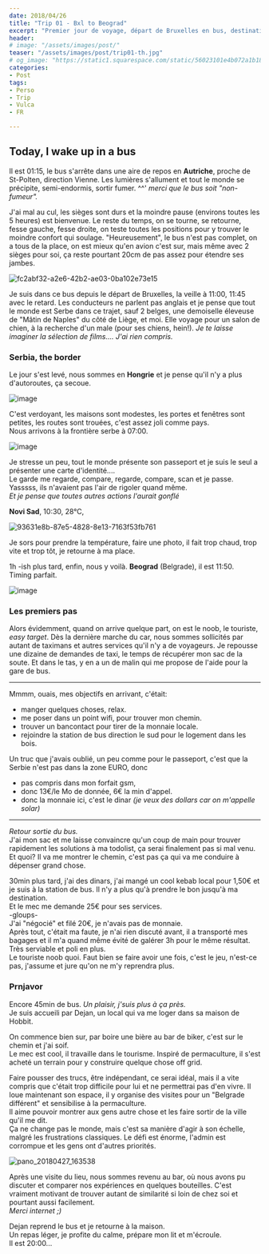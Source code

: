 ```yaml
---
date: 2018/04/26
title: "Trip 01 - Bxl to Beograd"
excerpt: "Premier jour de voyage, départ de Bruxelles en bus, destination: Beograd"
header:
# image: "/assets/images/post/"
teaser: "/assets/images/post/trip01-th.jpg"
# og_image: "https://static1.squarespace.com/static/56023101e4b072a1b1866505/t/56be1e4b37013b18611e028b/1455300256034/before-after.jpg"
categories:
- Post
tags:
- Perso
- Trip
- Vulca
- FR

---
```


## Today, I wake up in a bus

Il est 01:15, le bus s'arrête dans une aire de repos en **Autriche**, proche de St-Polten, direction Vienne. Les lumières s'allument et tout le monde se précipite, semi-endormis, sortir fumer. ^^' 
_merci que le bus soit "non-fumeur"._

J'ai mal au cul, les sièges sont durs et la moindre pause (environs toutes les 5 heures) est bienvenue. Le reste du temps, on se tourne, se retourne, fesse gauche, fesse droite, on teste toutes les positions pour y trouver le moindre confort qui soulage. 
"Heureusement", le bus n'est pas complet, on a tous de la place, on est mieux qu'en avion c'est sur, mais même avec 2 sièges pour soi, ça reste pourtant 20cm de pas assez pour étendre ses jambes. 

![fc2abf32-a2e6-42b2-ae03-0ba102e73e15](https://user-images.githubusercontent.com/12049360/39378441-b213d2a8-4a58-11e8-9bb9-f4f5663f1741.jpg)

Je suis dans ce bus depuis le départ de Bruxelles, la veille à 11:00, 11:45 avec le retard.
Les conducteurs ne parlent pas anglais et je pense que tout le monde est Serbe dans ce trajet, sauf 2 belges, une demoiselle éleveuse de "Mâtin de Naples" du côté de Liège, et moi. Elle voyage pour un salon de chien, à la recherche d'un male (pour ses chiens, hein!). 
_Je te laisse imaginer la sélection de films.... J'ai rien compris._


### Serbia, the border
Le jour s'est levé, nous sommes en **Hongrie** et je pense qu'il n'y a plus d'autoroutes, ça secoue.

![image](https://user-images.githubusercontent.com/12049360/39378610-35076238-4a59-11e8-8a11-984b7feb7638.png)

C'est verdoyant, les maisons sont modestes, les portes et fenêtres sont petites, les routes sont trouées, c'est assez joli comme pays.  
Nous arrivons à la frontière serbe à 07:00. 

![image](https://user-images.githubusercontent.com/12049360/39378875-e7937e50-4a59-11e8-9134-92479acf103b.png)

Je stresse un peu, tout le monde présente son passeport et je suis le seul a présenter une carte d'identité....  
Le garde me regarde, compare, regarde, compare, scan et je passe. Yasssss, ils n'avaient pas l'air de rigoler quand même.  
_Et je pense que toutes autres actions l'aurait gonflé_

**Novi Sad**, 10:30, 28°C, 

![93631e8b-87e5-4828-8e13-7163f53fb761](https://user-images.githubusercontent.com/12049360/39378440-b1dfcc6a-4a58-11e8-825e-21b8896204b8.jpg)

Je sors pour prendre la température, faire une photo, il fait trop chaud, trop vite et trop tôt, je retourne à ma place.

1h -ish plus tard, enfin, nous y voilà. **Beograd** (Belgrade), il est 11:50.  
Timing parfait. 

![image](https://user-images.githubusercontent.com/12049360/39378996-34cbcd8a-4a5a-11e8-90d8-b7541b0db7b8.png)


### Les premiers pas

Alors évidemment, quand on arrive quelque part, on est le noob, le touriste, *easy target*. 
Dès la dernière marche du car, nous sommes sollicités par autant de taximans et autres services qu'il n'y a de voyageurs. Je repousse une dizaine de demandes de taxi, le temps de récupérer mon sac de la soute. Et dans le tas, y en a un de malin qui me propose de l'aide pour la gare de bus. 


---
Mmmm, ouais, mes objectifs en arrivant, c'était: 

-  manger quelques choses, relax. 
-  me poser dans un point wifi, pour trouver mon chemin. 
-  trouver un bancontact pour tirer de la monnaie locale. 
-  rejoindre la station de bus direction le sud pour le logement dans les bois. 

Un truc que j'avais oublié, un peu comme pour le passeport, c'est que la Serbie n'est pas dans la zone EURO, donc 
- pas compris dans mon forfait gsm, 
- donc 13€/le Mo de donnée, 6€ la min d'appel. 
- donc la monnaie ici, c'est le dinar _(je veux des dollars car on m'appelle solar)_ 

---

*Retour sortie du bus.*  
J'ai mon sac et me laisse convaincre qu'un coup de main pour trouver rapidement les solutions à ma todolist, ça serai finalement pas si mal venu.  
Et quoi? Il va me montrer le chemin, c'est pas ça qui va me conduire à dépenser grand chose. 

30min plus tard, j'ai des dinars, j'ai mangé un cool kebab local pour 1,50€ et je suis à la station de bus. Il n'y a plus qu'à prendre le bon jusqu'à ma destination.  
Et le mec me demande 25€ pour ses services.  
-gloups-  
J'ai "négocié" et filé 20€, je n'avais pas de monnaie.  
Après tout, c'était ma faute, je n'ai rien discuté avant, il a transporté mes bagages et il m'a quand même évité de galérer 3h pour le même résultat. Très serviable et poli en plus.  
Le touriste noob quoi. Faut bien se faire avoir une fois, c'est le jeu, n'est-ce pas, j'assume et jure qu'on ne m'y reprendra plus. 

### Prnjavor
Encore 45min de bus. _Un plaisir, j'suis plus à ça près._  
Je suis accueili par Dejan, un local qui va me loger dans sa maison de Hobbit. 

On commence bien sur, par boire une bière au bar de biker, c'est sur le chemin et j'ai soif.  
Le mec est cool, il travaille dans le tourisme. Inspiré de permaculture, il s'est acheté un terrain pour y construire quelque chose off grid. 

Faire pousser des trucs, être indépendant, ce serai idéal, mais il a vite compris que c'était trop difficile pour lui et ne permettrai pas d'en vivre. Il loue maintenant son espace, il y organise des visites pour un "Belgrade différent" et sensibilise à la permaculture.  
Il aime pouvoir montrer aux gens autre chose et les faire sortir de la ville qu'il me dit.  
Ça ne change pas le monde, mais c'est sa manière d'agir à son échelle, malgré les frustrations classiques. 
Le défi est énorme, l'admin est corrompue et les gens ont d'autres priorités.  

![pano_20180427_163538](https://user-images.githubusercontent.com/12049360/39379273-0a7c1a48-4a5b-11e8-9a7a-887e38dbdf15.jpg)

Après une visite du lieu, nous sommes revenu au bar, où nous avons pu discuter et comparer nos expériences en quelques bouteilles. C'est vraiment motivant de trouver autant de similarité si loin de chez soi et pourtant aussi facilement.  
_Merci internet ;)_

Dejan reprend le bus et je retourne à la maison.  
Un repas léger, je profite du calme, prépare mon lit et m'écroule.  
Il est 20:00...  